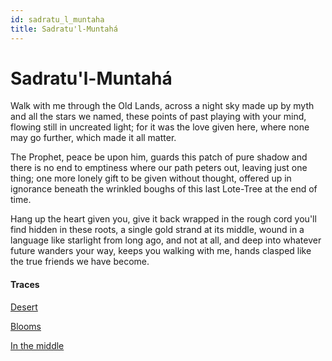 ```yaml
---
id: sadratu_l_muntaha
title: Sadratu'l-Muntahá
---
```


# Sadratu'l-Muntahá

Walk with me through the Old Lands,
across a night sky made up by myth
and all the stars we named,
these points of past playing
with your mind, flowing still
in uncreated light;
for it was the love given here,
where none may go further,
which made it all matter.

The Prophet, peace be upon him,
guards this patch of pure shadow
and there is no end to emptiness
where our path peters out,
leaving just one thing;
one more lonely gift to be given
without thought, offered up in ignorance
beneath the wrinkled boughs
of this last Lote-Tree at the end of time.

Hang up the heart given you,
give it back wrapped in the rough cord
you'll find hidden in these roots,
a single gold strand at its middle,
wound in a language like starlight
from long ago, and not at all,
and deep into whatever future
wanders your way, keeps you walking
with me, hands clasped
like the true friends we have become.

#### Traces

[Desert](https://www.youtube.com/watch?v=RaLVi4zFYvk "Faran - Dune")

[Blooms](https://www.youtube.com/watch?v=8inJtTG_DuU "Paper Kites")

[In the middle](https://www.youtube.com/watch?v=cP9Qz3HdM3I "George Harrison")

